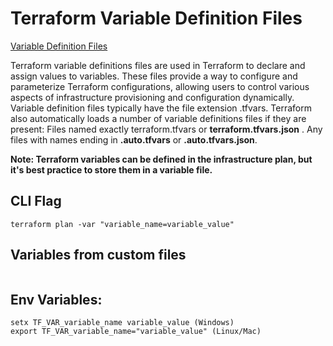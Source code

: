 # Terraform Variable Definition Files

[Variable Definition Files](https://spacelift.io/blog/terraform-tfvars)

Terraform variable definitions files are used in Terraform to declare and assign values to variables. These files provide a way to configure and parameterize Terraform configurations, allowing users to control various aspects of infrastructure provisioning and configuration dynamically. Variable definition files typically have the file extension .tfvars.
Terraform also automatically loads a number of variable definitions files if they are present: Files named exactly terraform.tfvars or **terraform.tfvars.json** . Any files with names ending in **.auto.tfvars** or **.auto.tfvars.json**.

**Note: Terraform variables can be defined in the infrastructure plan, but it's best practice to store them in a variable file.**

## CLI Flag
```
terraform plan -var "variable_name=variable_value"
```
## Variables from custom files
```terraform plan -var-file="file-name.tfvars"
```
## Env Variables:
```
setx TF_VAR_variable_name variable_value (Windows)
export TF_VAR_variable_name="variable_value" (Linux/Mac)
```
